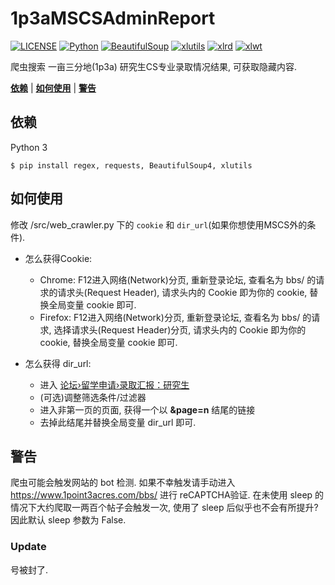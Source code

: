 # 1p3aMSCSAdminReport

[![LICENSE](https://img.shields.io/badge/License-GPL--2.0-green.svg?style=flat-square)](LICENSE)
[![Python](https://img.shields.io/badge/Python-v3.8.2-blue.svg?style=flat-square)](https://github.com/DolorHunter/1p3aMSCSAdminReport/releases)
[![BeautifulSoup](https://img.shields.io/badge/BeautifulSoup-v4.9.1-yellow.svg?style=flat-square)](https://github.com/DolorHunter/1p3aMSCSAdminReport/releases)
[![xlutils](https://img.shields.io/badge/xlutils-v2.0.0-%23373737.svg?style=flat-square)](https://github.com/DolorHunter/OS_DR-PR/releases)
[![xlrd](https://img.shields.io/badge/xlrd-v1.2-lightgrey.svg?style=flat-square)](https://github.com/DolorHunter/1p3aMSCSAdminReport/releases)
[![xlwt](https://img.shields.io/badge/xlwt-v1.3-lightgrey.svg?style=flat-square)](https://github.com/DolorHunter/1p3aMSCSAdminReport/releases)

爬虫搜索 一亩三分地(1p3a) 研究生CS专业录取情况结果, 可获取隐藏内容.

__[依赖](#依赖)__ | __[如何使用](#如何使用)__ | __[警告](#警告)__

## 依赖

Python 3

```plain
$ pip install regex, requests, BeautifulSoup4, xlutils
```

## 如何使用

修改 /src/web_crawler.py 下的 `cookie` 和 `dir_url`(如果你想使用MSCS外的条件).

- 怎么获得Cookie:
  - Chrome: F12进入网络(Network)分页, 重新登录论坛, 查看名为 bbs/ 的请求的请求头(Request Header), 请求头内的 Cookie 即为你的 cookie, 替换全局变量 cookie 即可.
  - Firefox: F12进入网络(Network)分页, 重新登录论坛, 查看名为 bbs/ 的请求, 选择请求头(Request Header)分页, 请求头内的 Cookie 即为你的 cookie, 替换全局变量 cookie 即可.

- 怎么获得 dir_url:
  - 进入 [论坛›留学申请›录取汇报：研究生](https://www.1point3acres.com/bbs/forum-82-1.html)
  - (可选)调整筛选条件/过滤器
  - 进入非第一页的页面, 获得一个以 **&page=n** 结尾的链接
  - 去掉此结尾并替换全局变量 dir_url 即可.

## 警告

爬虫可能会触发网站的 bot 检测. 如果不幸触发请手动进入 https://www.1point3acres.com/bbs/ 进行 reCAPTCHA验证. 在未使用 sleep 的情况下大约爬取一两百个帖子会触发一次, 使用了 sleep 后似乎也不会有所提升? 因此默认 sleep 参数为 False.

### Update

号被封了.
